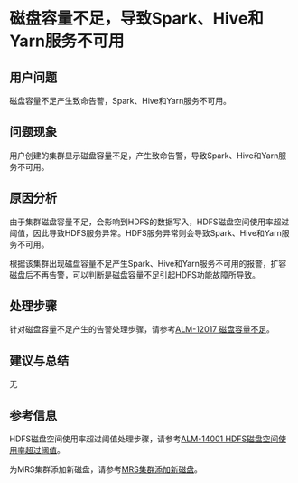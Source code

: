# 磁盘容量不足，导致Spark、Hive和Yarn服务不可用<a name="ZH-CN_TOPIC_0181147978"></a>

## 用户问题<a name="section18305143583116"></a>

磁盘容量不足产生致命告警，Spark、Hive和Yarn服务不可用。

## 问题现象<a name="section117424454313"></a>

用户创建的集群显示磁盘容量不足，产生致命告警，导致Spark、Hive和Yarn服务不可用。

## 原因分析<a name="section1237061220324"></a>

由于集群磁盘容量不足，会影响到HDFS的数据写入，HDFS磁盘空间使用率超过阈值，因此导致HDFS服务异常。HDFS服务异常则会导致Spark、Hive和Yarn服务不可用。

根据该集群出现磁盘容量不足产生Spark、Hive和Yarn服务不可用的报警，扩容磁盘后不再告警，可以判断是磁盘容量不足引起HDFS功能故障所导致。

## 处理步骤<a name="section520813413313"></a>

针对磁盘容量不足产生的告警处理步骤，请参考[ALM-12017 磁盘容量不足](https://support.huaweicloud.com/usermanual-mrs/mrs_01_0131.html)。

## 建议与总结<a name="section8898183420"></a>

无

## 参考信息<a name="section18208334123312"></a>

HDFS磁盘空间使用率超过阈值处理步骤，请参考[ALM-14001 HDFS磁盘空间使用率超过阈值](https://support.huaweicloud.com/usermanual-mrs/mrs_01_0148.html)。

为MRS集群添加新磁盘，请参考[MRS集群添加新磁盘](https://support.huaweicloud.com/trouble-mrs/mrs_03_0032.html)。

